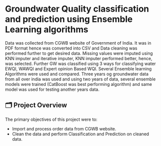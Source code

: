 
# Groundwater Quality classification and prediction using Ensemble Learning algorithms

Data was collected from CGWB website of Government of India. It was in PDF format hence was converted into CSV and Data cleaning was performed further to get desired data. Missing values were imputed using KNN imputer and iterative imputer, KNN imputer performed better, hence, was selected. Further GW was classified using 3 ways for classifying water EWQI, WAWQI and Expert opinion Based WQI. Several Ensemble learning Algorithms were used and compared. Three years og groundwater data from all over india was used and using two years of data, several ensemble models were trained (CatBoost was best performing algorithm) and same model was used for testing another years data.

## 🗂️ Project Overview

The primary objectives of this project were to:
- Import and process order data from CGWB website.
- Clean the data and perform Classification and Prediction on cleaned data.
